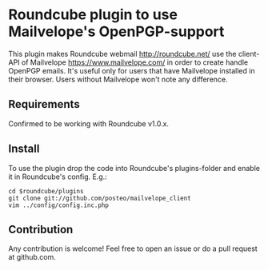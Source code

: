 # Roundcube plugin to use Mailvelope's OpenPGP-support

This plugin makes Roundcube webmail <http://roundcube.net/> use the client-API
of Mailvelope <https://www.mailvelope.com/> in order to create handle OpenPGP
emails. It's useful only for users that have Mailvelope
installed in their browser. Users without Mailvelope won't note any difference.


## Requirements

Confirmed to be working with Roundcube v1.0.x.


## Install

To use the plugin drop the code into Roundcube's plugins-folder and enable it
in Roundcube's config. E.g.:

    cd $roundcube/plugins
    git clone git://github.com/posteo/mailvelope_client
    vim ../config/config.inc.php


## Contribution

Any contribution is welcome! Feel free to open an issue or do a pull request at
github.com.

